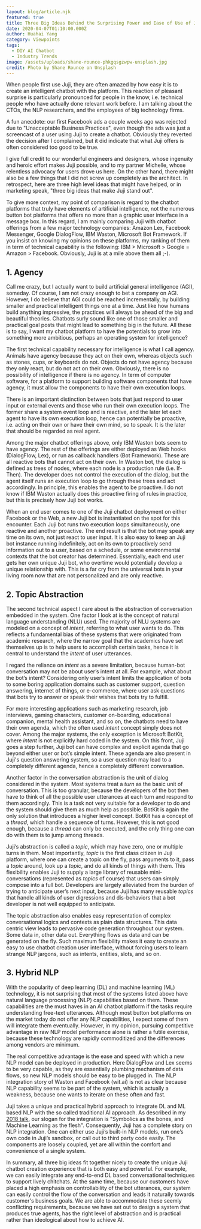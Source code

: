 ```yaml
---
layout: blog/article.njk
featured: true
title: Three Big Ideas Behind the Surprising Power and Ease of Use of Juji Platform
date: 2020-04-07T01:10:00.000Z
author: Huahai Yang
category: Viewpoints
tags:
  - DIY AI Chatbot
  - Industry Trends
image: /assets/uploads/shane-rounce-phkgqsgzwpw-unsplash.jpg
credit: Photo by Shane Rounce on Unsplash
---
```

When people first use Juji, they are often amazed by how easy it is to create an intelligent chatbot with the platform. This reaction of pleasant surprise is particularly pronounced for people in the know, i.e. technical people who have actually done relevant work before. I am talking about the CTOs, the NLP researchers, and the employees of big technology firms. 

A fun anecdote: our first Facebook ads a couple weeks ago was rejected due to "Unacceptable Business Practices", even though the ads was just a screencast of a user using Juji to create a chatbot. Obviously they reverted the decision after I complained, but it did indicate that what Juji offers is often considered too good to be true. 

I give full credit to our wonderful engineers and designers, whose ingenuity and heroic effort makes Juji possible, and to my partner Michelle, whose relentless advocacy for users drove us here. On the other hand, there might also be a few things that I did not screw up completely as the architect. In retrospect, here are three high level ideas that might have helped, or in marketing speak, "three big ideas that make Juji stand out".

To give more context, my point of comparison is regard to the chatbot platforms that truly have elements of artificial intelligence, not the numerous button bot platforms that offers no more than a graphic user interface in a message box. In this regard, I am mainly comparing Juji with chatbot offerings from a few major technology companies: Amazon Lex, Facebook Messenger, Google DialogFlow, IBM Waston, Microsoft Bot Framework. If you insist on knowing my opinions on these platforms, my ranking of them in term of technical capability is the following: IBM > Microsoft > Google = Amazon > Facebook. Obviously, Juji is at a mile above them all ;-).

## 1. Agency

Call me crazy, but I actually want to build artificial general intelligence (AGI), someday. Of course, I am not crazy enough to bet a company on AGI. However, I do believe that AGI could be reached incrementally, by building smaller and practical intelligent things one at a time. Just like how humans build anything impressive, the practices will always be ahead of the big and beautiful theories. Chatbots surly sound like one of those smaller and practical goal posts that might lead to something big in the future. All these is to say, I want my chatbot platform to have the potentials to grow into something more ambitious, perhaps an operating system for intelligence? 

The first technical capability necessary for intelligence is what I call agency. Animals have agency because they act on their own, whereas objects such as stones, cups, or keyboards do not. Objects do not have agency because they only react, but do not act on their own. Obviously, there is no possibility of intelligence if there is no agency. In term of computer software, for a platform to support building software components that have agency, it must allow the components to have their own execution loops. 

There is an important distinction between bots that just respond to user input or external events and those who run their own execution loops. The former share a system event loop and is reactive, and the later let each agent to have its own execution loop, hence can potentially be proactive, i.e. acting on their own or have their own mind, so to speak. It is the later that should be regarded as real agent.

Among the major chatbot offerings above, only IBM Waston bots seem to have agency. The rest of the offerings are either deployed as Web hooks (DialogFlow, Lex), or run as callback handlers (Bot Framework). These are all reactive bots that cannot act on their own. In Waston bot, the dialog is defined as trees of nodes, where each node is a production rule (i.e. If-Then). The developer does not control the execution of the dialog, but the agent itself runs an execution loop to go through these trees and act accordingly. In principle, this enables the agent to be proactive. I do not know if IBM Waston actually does this proactive firing of rules in practice, but this is precisely how Juji bot works. 

When an end user comes to one of the Juji chatbot deployment on either Facebook or the Web, a new Juji bot is instantiated on the spot for this encounter.  Each Juji bot runs two execution loops simultaneously, one reactive and another proactive. The end result is that the bot may speak any time on its own, not just react to user input. It is also easy to keep an Juji bot instance running indefinitely, act on its own to proactively send information out to a user, based on a schedule, or some environmental contexts that the bot creator has determined. Essentially, each end user gets her own unique Juji bot, who overtime would potentially develop a unique relationship with. This is a far cry from the universal bots in your living room now that are not personalized and are only reactive. 

## 2. Topic Abstraction

The second technical aspect I care about is the abstraction of conversation embedded in the system. One factor I look at is the concept of natural language understanding (NLU) used. The majority of NLU systems are modeled on a concept of *intent*, referring to what user wants to do. This reflects a fundamental bias of these systems that were originated from academic research, where the narrow goal that the academics have set themselves up is to help users to accomplish certain tasks, hence it is central to understand the *intent* of user utterances.

I regard the reliance on *intent* as a severe limitation, because human-bot conversation may not be about user’s intent at all. For example, what about the bot’s intent? Considering only user’s intent limits the application of bots to some boring application domains such as customer support, question answering, internet of things, or e-commerce, where user ask questions that bots try to answer or speak their wishes that bots try to fulfill. 

For more interesting applications such as marketing research, job interviews, gaming characters, customer on-boarding, educational companion, mental health assistant, and so on, the chatbots need to have their own agenda, which the often used *intent* concept simply does not cover. Among the major systems, the only exception is Microsoft BotKit, where *intent* is not explicitly hard coded in the system. On this front, Juji goes a step further, Juji bot can have complex and explicit agenda that go beyond either user or bot’s simple intent. These agenda are also present in Juji's question answering system, so a user question may lead to a completely different agenda, hence a completely different conversation.  

Another factor in the conversation abstraction is the unit of dialog considered in the system. Most systems treat a *turn* as the basic unit of conversation. This is too granular, because the developers of the bot then have to think of all the possible user utterances at each turn and respond to them accordingly. This is a task not very suitable for a developer to do and the system should give them as much help as possible. BotKit is again the only solution that introduces a higher level concept. BotKit has a concept of a *thread*, which handle a sequence of turns. However, this is not good enough, because a *thread* can only be executed, and the only thing one can do with them is to jump among threads.

Juji’s abstraction is called a *topic*, which may have zero, one or multiple turns in them. Most importantly, *topic* is the first class citizen in Juji platform, where one can create a topic on the fly, pass arguments to it, pass a *topic* around, look up a *topic*, and do all kinds of things with them. This flexibility enables Juji to supply a large library of reusable mini-conversations (represented as *topics* of course) that users can simply compose into a full bot. Developers are largely alleviated from the burden of trying to anticipate user’s next input, because Juji has many reusable *topics* that handle all kinds of user digressions and dis-behaviors that a bot developer is not well equipped to anticipate.

The topic abstraction also enables easy representation of complex conversational logics and contexts as plain data structures. This data centric view leads to pervasive code generation throughout our system. Some data in, other data out. Everything flows as data and can be generated on the fly. Such maximum flexibility makes it easy to create an easy to use chatbot creation user interface, without forcing users to learn strange NLP jargons, such as intents, entities, slots, and so on. 

## 3. Hybrid NLP

With the popularity of deep learning (DL) and machine learning (ML) technology, it is not surprising that most of the systems listed above have natural language processing (NLP) capabilities based on them.  These capabilities are the must haves in an AI chatbot platform if the tasks require understanding free-text utterances. Although most button bot platforms on the market today do not offer any NLP capabilities, I expect some of them will integrate them eventually. However, in my opinion, pursuing competitive advantage in raw NLP model performance alone is rather a futile exercise, because these technology are rapidly commoditized and the differences among vendors are minimum. 

The real competitive advantage is the ease and speed with which a new NLP model can be deployed in production. Here DialogFlow and Lex seems to be very capable, as they are essentially plumbing mechanism of data flows, so new NLP models should be easy to be plugged in. The NLP integration story of Waston and Facebook (wit.ai) is not as clear because NLP capability seems to be part of the system, which is actually a weakness, because one wants to iterate on these often and fast. 

Juji takes a unique and practical hybrid approach to integrate DL and ML based NLP with the so called traditional AI approach. As described in my [2018 talk](https://youtu.be/phA4bMjKvCY), our slogan for the integration is "Symbolics as the bones, and Machine Learning as the flesh".  Consequently, Juji has a complete story on NLP integration. One can either use Juji’s built-in NLP models, run one’s own code in Juji’s sandbox, or call out to third party code easily. The components are loosely coupled, yet are all within the comfort and convenience of a single system.

In summary, all three big ideas fit together nicely to create the unique Juji chatbot creation experience that is both easy and powerful. For example, we can easily integrate any end-to-end DL based conversational techniques to support lively chitchats. At the same time, because our customers have placed a high emphasis on controllability of the bot utterances, our system can easily control the flow of the conversation and leads it naturally towards customer's business goals.  We are able to accommodate these seemly conflicting requirements, because we have set out to design a system that produces true agents, has the right level of abstraction and is practical rather than ideological about how to achieve AI.
